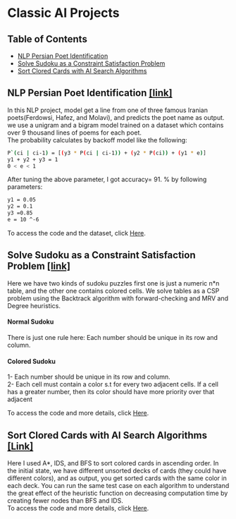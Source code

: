 ﻿# Classic AI Projects


## Table of Contents
* [NLP Persian Poet Identification](https://github.com/MohammadJavadArdestani/Classic-AI-Projects/edit/main/README.md#nlp-persian-poet-identification-link)
* [Solve Sudoku as a Constraint Satisfaction Problem ](https://github.com/MohammadJavadArdestani/Classic-AI-Projects/edit/main/README.md#solve-sudoku-as-a-constraint-satisfaction-problem-link)
* [Sort Clored Cards with AI Search Algorithms](https://github.com/MohammadJavadArdestani/Classic-AI-Projects/edit/main/README.md#sort-clored-cards-with-ai-search-algorithms-link)

## NLP Persian Poet Identification [[link]](https://github.com/MohammadJavadArdestani/NLP-persian-poet-identification)
In this NLP project, model get a line from one of three famous Iranian poets(Ferdowsi, Hafez, and Molavi), and predicts the poet name as output.<br>
we use a unigram and a bigram model trained on a dataset which contains over 9 thousand lines of poems for each poet.<br>
The probability calculates by backoff model like the following:
```bash
P`(ci | ci-1) = [(y3 * P(ci | ci-1)) + (y2 * P(ci)) + (y1 * e)] 
y1 + y2 + y3 = 1 
0 < e < 1 
```
After tuning the above parameter, I got accuracy= 91. % by following parameters: 
```bash
y1 = 0.05
y2 = 0.1
y3 =0.85
e = 10 ^-6 
```

To access the code and the dataset, click [Here](https://github.com/MohammadJavadArdestani/NLP-persian-poet-identification).

## Solve Sudoku as a Constraint Satisfaction Problem [[link]](https://github.com/MohammadJavadArdestani/solve-sudoku-by-CSP)
Here we have two kinds of sudoku puzzles first one is just a numeric n*n table, and the other one contains colored cells.
We solve tables as a CSP problem using the Backtrack algorithm with forward-checking and MRV and Degree heuristics.
#### Normal Sudoku
There is just one rule here: Each number should be unique in its row and column.

#### Colored Sudoku
1- Each number should be unique in its row and column.<br>
2- Each cell must contain a color s.t for every two adjacent cells. If a cell has a greater number, then its color should have more priority over that adjacent

To access the code and more details, click [Here](https://github.com/MohammadJavadArdestani/solve-sudoku-by-CSP).

## Sort Clored Cards with AI Search Algorithms [[Link]](https://github.com/MohammadJavadArdestani/sort-colored-cards-with-AI-search-algorithms)
Here I used A*, IDS, and BFS to sort colored cards in ascending order.
In the initial state, we have different unsorted decks of cards (they could have different colors), and as output, you get sorted cards with the same color in each deck.
You can run the same test case on each algorithm to understand the great effect of the heuristic function on decreasing computation time by creating fewer nodes than BFS and IDS.<br>
To access the code and more details, click [Here](https://github.com/MohammadJavadArdestani/sort-colored-cards-with-AI-search-algorithms).
